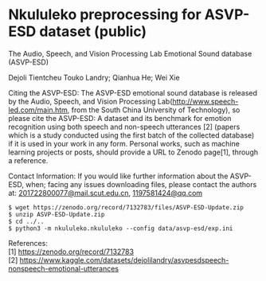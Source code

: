 # Nkululeko preprocessing for ASVP-ESD dataset (public)

The Audio, Speech, and Vision Processing Lab Emotional  Sound database (ASVP-ESD)

Dejoli Tientcheu Touko Landry; Qianhua He; Wei Xie

Citing the ASVP-ESD:
The ASVP-ESD emotional sound database is released by the Audio, Speech, and Vision Processing Lab(http://www.speech-led.com/main.htm, from the South China University of Technology), so please cite the ASVP-ESD: A dataset and its benchmark for emotion recognition using both speech and non-speech utterances [2] (papers which is a study conducted using the first batch of the collected database) if it is used in your work in any form. Personal works, such as machine learning projects or posts, should provide a URL to Zenodo page[1], through a reference.

Contact Information:
If you would like further information about the ASVP-ESD, when; facing any issues downloading files, please contact the authors at: 201722800077@mail.scut.edu.cn, 1197581424@qq.com

```
$ wget https://zenodo.org/record/7132783/files/ASVP-ESD-Update.zip
$ unzip ASVP-ESD-Update.zip
$ cd ../..
$ python3 -m nkululeko.nkululeko --config data/asvp-esd/exp.ini
```
References:  
[1] https://zenodo.org/record/7132783  
[2] https://www.kaggle.com/datasets/dejolilandry/asvpesdspeech-nonspeech-emotional-utterances